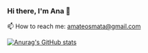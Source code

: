 ### Hi there, I'm Ana 👋
📫 How to reach me: amateosmata@gmail.com


[![Anurag's GitHub stats](https://github-readme-stats.vercel.app/api?username=ana-m-m)](https://github.com/anuraghazra/github-readme-stats)

<!--
**ana-m-m/ana-m-m** is a ✨ _special_ ✨ repository because its `README.md` (this file) appears on your GitHub profile.

Here are some ideas to get you started:

- 🔭 I’m currently working on ...
- 🌱 I’m currently learning ...
- 👯 I’m looking to collaborate on ...
- 🤔 I’m looking for help with ...
- 💬 Ask me about ...
- 📫 How to reach me: ...
- 😄 Pronouns: ...
- ⚡ Fun fact: ...
-->
